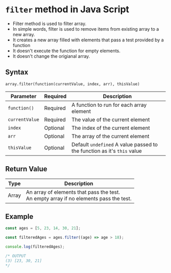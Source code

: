 # `filter` method in Java Script

- Filter method is used to filter array.
- In simple words, filter is used to remove items from existing array to a new array.
- It creates a new array filled with elements that pass a test provided by a function
- It doesn't execute the function for empty elements.
- It doesn't change the origianal array.

## Syntax

`array.filter(function(currentValue, index, arr), thisValue)`

| Parameter      | Required | Description                                                             |
| -------------- | -------- | ----------------------------------------------------------------------- |
| `function()`   | Required | A function to run for each array element                                |
| `currentValue` | Required | The value of the current element                                        |
| `index`        | Optional | The index of the current element                                        |
| `arr`          | Optional | The array of the current element                                        |
| `thisValue`    | Optional | Default `undefined` A value passed to the function as it's `this` value |

## Return Value

| Type  | Description                                                                                |
| ----- | ------------------------------------------------------------------------------------------ |
| Array | An array of elements that pass the test.<br />An empty array if no elements pass the test. |

## Example

```javascript
const ages = [5, 23, 14, 30, 21];

const filteredAges = ages.filter((age) => age > 18);

console.log(filteredAges);

/* OUTPUT
(3) [23, 30, 21]
*/
```
